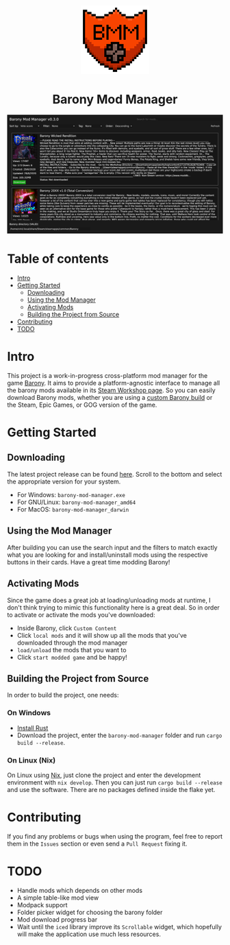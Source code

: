 <p align="center">
  <img src="barony-mod-manager/resources/img/logo.png" />
  <h1 align="center">Barony Mod Manager</h1>
</p>

![Screenshot of the mod manager](images/mod_manager_screenshot.png)

# Table of contents

- [Intro](#intro)
- [Getting Started](#getting-started)
  - [Downloading](#downloading)
  - [Using the Mod Manager](#using-the-mod-manager)
  - [Activating Mods](#activating-mods)
  - [Building the Project from Source](#building-the-project-from-source)
- [Contributing](#contributing)
- [TODO](#todo)

# Intro
This project is a work-in-progress cross-platform mod manager for the game
[Barony](https://store.steampowered.com/app/371970/Barony/). It aims to provide
a platform-agnostic interface to manage all the barony mods available in its
[Steam Workshop page](https://steamcommunity.com/workshop/about/?appid=371970). So
you can easily download Barony mods, whether you are using a [custom Barony build](https://github.com/TurningWheel/Barony)
or the Steam, Epic Games, or GOG version of the game.

# Getting Started

## Downloading
The latest project release can be found [here](https://github.com/arcticlimer/barony-mod-manager/releases/). Scroll to the bottom and select the appropriate version for your system.
- For Windows: `barony-mod-manager.exe`
- For GNU/Linux: `barony-mod-manager_amd64`
- For MacOS: `barony-mod-manager_darwin`

## Using the Mod Manager
After building you can use the search input and the filters to match exactly what
you are looking for and install/uninstall mods using the respective buttons in
their cards. Have a great time modding Barony!

## Activating Mods
Since the game does a great job at loading/unloading mods at runtime, I don't
think trying to mimic this functionality here is a great deal. So in order to
activate or activate the mods you've downloaded:
- Inside Barony, click `Custom Content`
- Click `local mods` and it will show up all the mods that you've downloaded
    through the mod manager
- `load/unload` the mods that you want to
- Click `start modded game` and be happy!

## Building the Project from Source
In order to build the project, one needs:

### On Windows
- [Install Rust](https://doc.rust-lang.org/book/ch01-01-installation.html#installing-rustup-on-windows)
- Download the project, enter the `barony-mod-manager` folder and run `cargo
    build --release`.

### On Linux (Nix)
On Linux using [Nix](https://nixos.org/download.html), just clone the project
and enter the development environment with `nix develop`. Then you can just run
`cargo build --release` and use the software. There are no packages defined
inside the flake yet.

# Contributing
If you find any problems or bugs when using the program, feel free to report
them in the `Issues` section or even send a `Pull Request` fixing it.

# TODO
- Handle mods which depends on other mods
- A simple table-like mod view
- Modpack support
- Folder picker widget for choosing the barony folder
- Mod download progress bar
- Wait until the `iced` library improve its `Scrollable` widget, which hopefully
  will make the application use much less resources.
